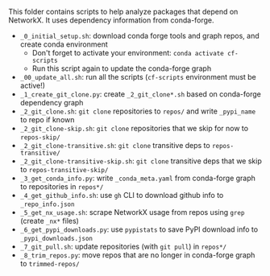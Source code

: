 This folder contains scripts to help analyze packages that depend on NetworkX.
It uses dependency information from conda-forge.

- `_0_initial_setup.sh`: download conda forge tools and graph repos, and create conda environment
  - Don't forget to activate your environment: `conda activate cf-scripts`
  - Run this script again to update the conda-forge graph
- `_00_update_all.sh`: run all the scripts (`cf-scripts` environment must be active!)
- `_1_create_git_clone.py`: create `_2_git_clone*.sh` based on conda-forge dependency graph
- `_2_git_clone.sh`: `git clone` repositories to `repos/` and write `_pypi_name` to repo if known
- `_2_git_clone-skip.sh`: `git clone` repositories that we skip for now to `repos-skip/`
- `_2_git_clone-transitive.sh`: `git clone` transitive deps to `repos-transitive/`
- `_2_git_clone-transitive-skip.sh`: `git clone` transitive deps that we skip to `repos-transitive-skip/`
- `_3_get_conda_info.py`: write `_conda_meta.yaml` from conda-forge graph to repositories in `repos*/`
- `_4_get_github_info.sh`: use `gh` CLI to download github info to `_repo_info.json`
- `_5_get_nx_usage.sh`: scrape NetworkX usage from repos using `grep` (create `_nx*` files)
- `_6_get_pypi_downloads.py`: use `pypistats` to save PyPI download info to `_pypi_downloads.json`
- `_7_git_pull.sh`: update repositories (with `git pull`) in `repos*/`
- `_8_trim_repos.py`: move repos that are no longer in conda-forge graph to `trimmed-repos/`
